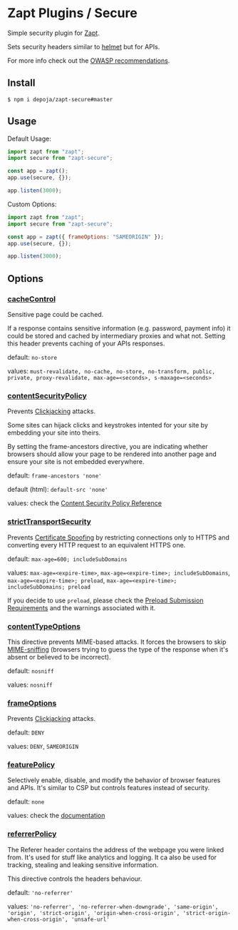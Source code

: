 # Zapt Plugins / Secure

Simple security plugin for [Zapt](https://github.com/depoja/zapt).

Sets security headers similar to [helmet](https://github.com/helmetjs/helmet) but for APIs.

For more info check out the [OWASP recommendations](https://cheatsheetseries.owasp.org/cheatsheets/REST_Security_Cheat_Sheet.html#security-headers).

## Install

```
$ npm i depoja/zapt-secure#master
```

## Usage

Default Usage:

```js
import zapt from "zapt";
import secure from "zapt-secure";

const app = zapt();
app.use(secure, {});

app.listen(3000);
```

Custom Options:

```js
import zapt from "zapt";
import secure from "zapt-secure";

const app = zapt({ frameOptions: "SAMEORIGIN" });
app.use(secure, {});

app.listen(3000);
```

## Options

### [cacheControl](https://developer.mozilla.org/en-US/docs/Web/HTTP/Headers/Cache-Control)

Sensitive page could be cached.

If a response contains sensitive information (e.g. password, payment info) it could be stored and cached by intermediary proxies and what not. Setting this header prevents caching of your APIs responses.

default: `no-store`

values: `must-revalidate, no-cache, no-store, no-transform, public, private, proxy-revalidate, max-age=<seconds>, s-maxage=<seconds>`

### [contentSecurityPolicy](https://developer.mozilla.org/en-US/docs/Web/HTTP/CSP)

Prevents [Clickjacking](https://owasp.org/www-community/attacks/Clickjacking) attacks.

Some sites can hijack clicks and keystrokes intented for your site by embedding your site into theirs.

By setting the frame-ancestors directive, you are indicating whether browsers should allow your page to be rendered into another page and ensure your site is not embedded everywhere.

default: `frame-ancestors 'none'`

default (html): `default-src 'none'`

values: check the [Content Security Policy Reference](https://content-security-policy.com)

### [strictTransportSecurity](https://developer.mozilla.org/en-US/docs/Web/HTTP/Headers/Strict-Transport-Security)

Prevents [Certificate Spoofing](https://news.netcraft.com/archives/2016/03/17/95-of-https-servers-vulnerable-to-trivial-mitm-attacks) by restricting connections only to HTTPS and converting every HTTP request to an equivalent HTTPS one.

default: `max-age=600; includeSubDomains`

values: `max-age=<expire-time>`, `max-age=<expire-time>; includeSubDomains`, `max-age=<expire-time>; preload`, `max-age=<expire-time>; includeSubDomains; preload`

If you decide to use `preload`, please check the [Preload Submission Requirements](https://hstspreload.org) and the warnings associated with it.

### [contentTypeOptions](https://developer.mozilla.org/en-US/docs/Web/HTTP/Headers/X-Content-Type-Options)

This directive prevents MIME-based attacks. It forces the browsers to skip [MIME-sniffing](https://en.wikipedia.org/wiki/Content_sniffing) (browsers trying to guess the type of the response when it's absent or believed to be incorrect).

default: `nosniff`

values: `nosniff`

### [frameOptions](https://developer.mozilla.org/en-US/docs/Web/HTTP/Headers/X-Frame-Options)

Prevents [Clickjacking](https://owasp.org/www-community/attacks/Clickjacking) attacks.

default: `DENY`

values: `DENY`, `SAMEORIGIN`

### [featurePolicy](https://developer.mozilla.org/en-US/docs/Web/HTTP/Headers/Feature-Policy)

Selectively enable, disable, and modify the behavior of browser features and APIs. It's similar to CSP but controls features instead of security.

default: `none`

values: check the [documentation](https://developer.mozilla.org/en-US/docs/Web/HTTP/Headers/Feature-Policy)

### [referrerPolicy](https://developer.mozilla.org/en-US/docs/Web/HTTP/Headers/Referrer-Policy)

The Referer header contains the address of the webpage you were linked from. It's used for stuff like analytics and logging.
It ca also be used for tracking, stealing and leaking sensitive information.

This directive controls the headers behaviour.

default: `'no-referrer'`

values: `'no-referrer', 'no-referrer-when-downgrade', 'same-origin', 'origin', 'strict-origin', 'origin-when-cross-origin', 'strict-origin-when-cross-origin', 'unsafe-url'`
